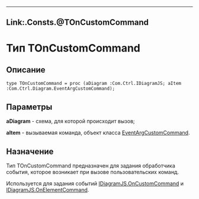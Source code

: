 ﻿---
Link:.Consts.@TOnCustomCommand
---

# Тип TOnCustomCommand

## Описание

    type TOnCustomCommand = proc (aDiagram :Com.Ctrl.IDiagramJS; aItem :Com.Ctrl.Diagram.EventArgCustomCommand);

## Параметры

**aDiagram** - схема, для которой происходит вызов;

**aItem** - вызываемая команда, объект класса [EventArgCustomCommand](topic:.Custom.ComClasses.Ctrl.Diagram.EventArgCustomCommand.Default).

## Назначение

Тип TOnCustomCommand предназначен для задания обработчика события, которое
возникает при вызове пользовательских команд.

Используется для задания событий [IDiagramJS.OnCustomCommand](topic:.Custom.ComClasses.Ctrl.IDiagramJS.OnCustomCommand)
и [IDiagramJS.OnElementCommand](topic:.Custom.ComClasses.Ctrl.IDiagramJS.OnElementCommand).